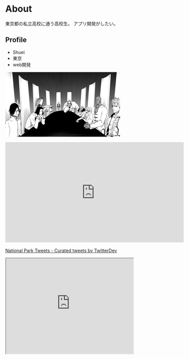 # About
東京都の私立高校に通う高校生。
アプリ開発がしたい。

## Profile
- Shuei
- 東京
- web開発

![会議の様子](Zoom背景.jfif)

<iframe width="560" height="315" src="https://www.youtube.com/embed/_-DD4bZB5dg" frameborder="0" allow="accelerometer; autoplay; encrypted-media; gyroscope; picture-in-picture" allowfullscreen></iframe>

<a class="twitter-timeline" href="https://twitter.com/TwitterDev/timelines/539487832448843776?ref_src=twsrc%5Etfw">National Park Tweets - Curated tweets by TwitterDev</a> <script async src="https://platform.twitter.com/widgets.js" charset="utf-8"></script>

<iframe src="https://www.openprocessing.org/sketch/913622/embed/" width="400" height="300"></iframe>
